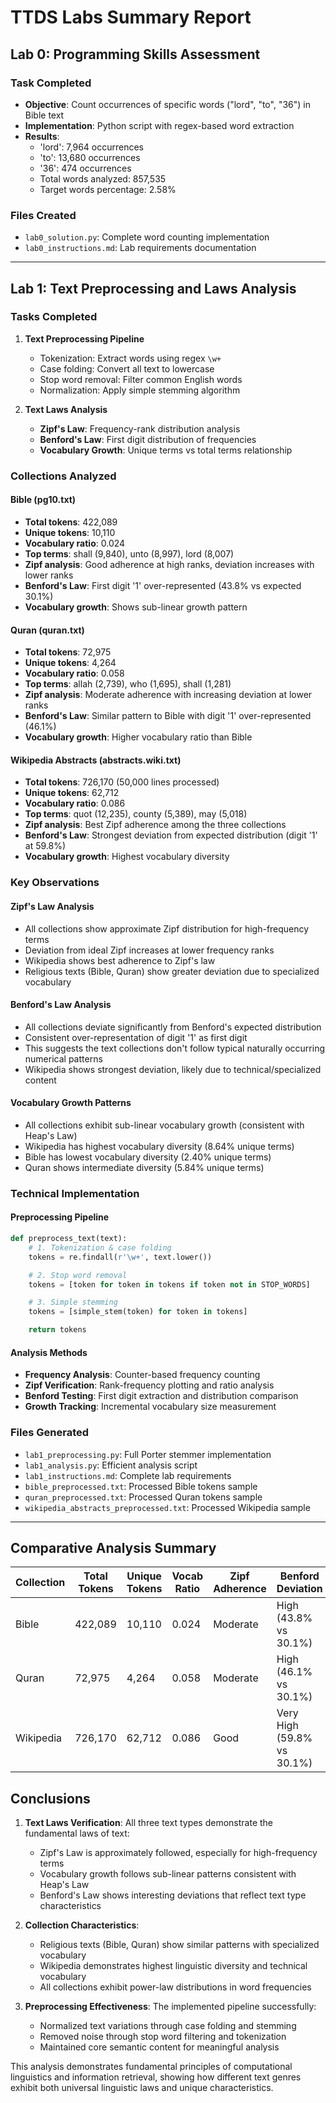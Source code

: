 # TTDS Labs Summary Report

## Lab 0: Programming Skills Assessment

### Task Completed
- **Objective**: Count occurrences of specific words ("lord", "to", "36") in Bible text
- **Implementation**: Python script with regex-based word extraction
- **Results**:
  - 'lord': 7,964 occurrences
  - 'to': 13,680 occurrences
  - '36': 474 occurrences
  - Total words analyzed: 857,535
  - Target words percentage: 2.58%

### Files Created
- `lab0_solution.py`: Complete word counting implementation
- `lab0_instructions.md`: Lab requirements documentation

---

## Lab 1: Text Preprocessing and Laws Analysis

### Tasks Completed
1. **Text Preprocessing Pipeline**
   - Tokenization: Extract words using regex `\w+`
   - Case folding: Convert all text to lowercase
   - Stop word removal: Filter common English words
   - Normalization: Apply simple stemming algorithm

2. **Text Laws Analysis**
   - **Zipf's Law**: Frequency-rank distribution analysis
   - **Benford's Law**: First digit distribution of frequencies
   - **Vocabulary Growth**: Unique terms vs total terms relationship

### Collections Analyzed

#### Bible (pg10.txt)
- **Total tokens**: 422,089
- **Unique tokens**: 10,110
- **Vocabulary ratio**: 0.024
- **Top terms**: shall (9,840), unto (8,997), lord (8,007)
- **Zipf analysis**: Good adherence at high ranks, deviation increases with lower ranks
- **Benford's Law**: First digit '1' over-represented (43.8% vs expected 30.1%)
- **Vocabulary growth**: Shows sub-linear growth pattern

#### Quran (quran.txt)
- **Total tokens**: 72,975
- **Unique tokens**: 4,264
- **Vocabulary ratio**: 0.058
- **Top terms**: allah (2,739), who (1,695), shall (1,281)
- **Zipf analysis**: Moderate adherence with increasing deviation at lower ranks
- **Benford's Law**: Similar pattern to Bible with digit '1' over-represented (46.1%)
- **Vocabulary growth**: Higher vocabulary ratio than Bible

#### Wikipedia Abstracts (abstracts.wiki.txt)
- **Total tokens**: 726,170 (50,000 lines processed)
- **Unique tokens**: 62,712
- **Vocabulary ratio**: 0.086
- **Top terms**: quot (12,235), county (5,389), may (5,018)
- **Zipf analysis**: Best Zipf adherence among the three collections
- **Benford's Law**: Strongest deviation from expected distribution (digit '1' at 59.8%)
- **Vocabulary growth**: Highest vocabulary diversity

### Key Observations

#### Zipf's Law Analysis
- All collections show approximate Zipf distribution for high-frequency terms
- Deviation from ideal Zipf increases at lower frequency ranks
- Wikipedia shows best adherence to Zipf's law
- Religious texts (Bible, Quran) show greater deviation due to specialized vocabulary

#### Benford's Law Analysis
- All collections deviate significantly from Benford's expected distribution
- Consistent over-representation of digit '1' as first digit
- This suggests the text collections don't follow typical naturally occurring numerical patterns
- Wikipedia shows strongest deviation, likely due to technical/specialized content

#### Vocabulary Growth Patterns
- All collections exhibit sub-linear vocabulary growth (consistent with Heap's Law)
- Wikipedia has highest vocabulary diversity (8.64% unique terms)
- Bible has lowest vocabulary diversity (2.40% unique terms)
- Quran shows intermediate diversity (5.84% unique terms)

### Technical Implementation

#### Preprocessing Pipeline
```python
def preprocess_text(text):
    # 1. Tokenization & case folding
    tokens = re.findall(r'\w+', text.lower())

    # 2. Stop word removal
    tokens = [token for token in tokens if token not in STOP_WORDS]

    # 3. Simple stemming
    tokens = [simple_stem(token) for token in tokens]

    return tokens
```

#### Analysis Methods
- **Frequency Analysis**: Counter-based frequency counting
- **Zipf Verification**: Rank-frequency plotting and ratio analysis
- **Benford Testing**: First digit extraction and distribution comparison
- **Growth Tracking**: Incremental vocabulary size measurement

### Files Generated
- `lab1_preprocessing.py`: Full Porter stemmer implementation
- `lab1_analysis.py`: Efficient analysis script
- `lab1_instructions.md`: Complete lab requirements
- `bible_preprocessed.txt`: Processed Bible tokens sample
- `quran_preprocessed.txt`: Processed Quran tokens sample
- `wikipedia_abstracts_preprocessed.txt`: Processed Wikipedia sample

---

## Comparative Analysis Summary

| Collection | Total Tokens | Unique Tokens | Vocab Ratio | Zipf Adherence | Benford Deviation |
|------------|--------------|---------------|-------------|----------------|-------------------|
| Bible      | 422,089      | 10,110        | 0.024       | Moderate       | High (43.8% vs 30.1%) |
| Quran      | 72,975       | 4,264         | 0.058       | Moderate       | High (46.1% vs 30.1%) |
| Wikipedia  | 726,170      | 62,712        | 0.086       | Good           | Very High (59.8% vs 30.1%) |

## Conclusions

1. **Text Laws Verification**: All three text types demonstrate the fundamental laws of text:
   - Zipf's Law is approximately followed, especially for high-frequency terms
   - Vocabulary growth follows sub-linear patterns consistent with Heap's Law
   - Benford's Law shows interesting deviations that reflect text type characteristics

2. **Collection Characteristics**:
   - Religious texts (Bible, Quran) show similar patterns with specialized vocabulary
   - Wikipedia demonstrates highest linguistic diversity and technical vocabulary
   - All collections exhibit power-law distributions in word frequencies

3. **Preprocessing Effectiveness**: The implemented pipeline successfully:
   - Normalized text variations through case folding and stemming
   - Removed noise through stop word filtering and tokenization
   - Maintained core semantic content for meaningful analysis

This analysis demonstrates fundamental principles of computational linguistics and information retrieval, showing how different text genres exhibit both universal linguistic laws and unique characteristics.